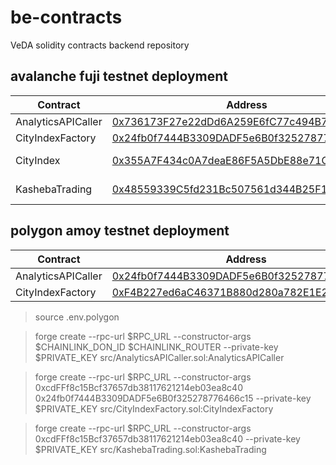 # be-contracts

VeDA solidity contracts backend repository

## avalanche fuji testnet deployment

| Contract | Address | Misc |
|----------|---------|------|
| AnalyticsAPICaller | [0x736173F27e22dDd6A259E6fC77c494B7cE0ff09E](https://testnet.snowtrace.io/address/0x736173F27e22dDd6A259E6fC77c494B7cE0ff09E)| [8721](https://functions.chain.link/fuji/8721) |
| CityIndexFactory | [0x24fb0f7444B3309DADF5e6B0f325278776466c15](https://testnet.snowtrace.io/address/0x24fb0f7444B3309DADF5e6B0f325278776466c15) | |
| CityIndex| [0x355A7F434c0A7deaE86F5A5DbE88e71CD12a6CB9](https://testnet.snowtrace.io/address/0x355A7F434c0A7deaE86F5A5DbE88e71CD12a6CB9) | INIT token |
| KashebaTrading | [0x48559339C5fd231Bc507561d344B25F1568b8cad](https://testnet.snowtrace.io/address/0x48559339C5fd231Bc507561d344B25F1568b8cad) | INIT token |

## polygon amoy testnet deployment

| Contract | Address | Misc |
|----------|---------|------|
| AnalyticsAPICaller | [0x24fb0f7444B3309DADF5e6B0f325278776466c15](https://amoy.polygonscan.com/address/0x24fb0f7444b3309dadf5e6b0f325278776466c15)| [272](https://functions.chain.link/polygon-amoy/272) |
| CityIndexFactory | [0xF4B227ed6aC46371B880d280a782E1E2813e7CA2](https://amoy.polygonscan.com/address/0xF4B227ed6aC46371B880d280a782E1E2813e7CA2) | |

> source .env.polygon

> forge create --rpc-url $RPC_URL --constructor-args $CHAINLINK_DON_ID $CHAINLINK_ROUTER --private-key $PRIVATE_KEY src/AnalyticsAPICaller.sol:AnalyticsAPICaller

> forge create --rpc-url $RPC_URL --constructor-args 0xcdFFf8c15Bcf37657db38117621214eb03ea8c40 0x24fb0f7444B3309DADF5e6B0f325278776466c15 --private-key $PRIVATE_KEY src/CityIndexFactory.sol:CityIndexFactory

> forge create --rpc-url $RPC_URL --constructor-args 0xcdFFf8c15Bcf37657db38117621214eb03ea8c40 --private-key $PRIVATE_KEY src/KashebaTrading.sol:KashebaTrading